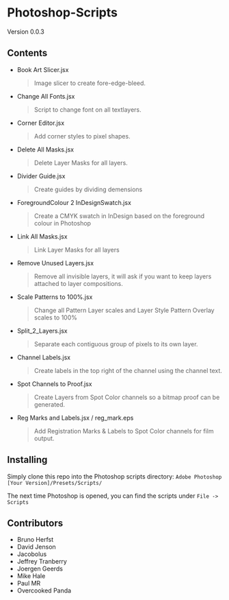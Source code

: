 Photoshop-Scripts
=================

Version 0.0.3

Contents
--------
* Book Art Slicer.jsx
  > Image slicer to create fore-edge-bleed.
* Change All Fonts.jsx
  > Script to change font on all textlayers.
* Corner Editor.jsx
  > Add corner styles to pixel shapes.
* Delete All Masks.jsx
  > Delete Layer Masks for all layers.
* Divider Guide.jsx
  > Create guides by dividing demensions
* ForegroundColour 2 InDesignSwatch.jsx
  > Create a CMYK swatch in InDesign based on the foreground colour in Photoshop
* Link All Masks.jsx
  > Link Layer Masks for all layers
* Remove Unused Layers.jsx
  > Remove all invisible layers, it will ask if you want to keep layers attached to layer compositions.
* Scale Patterns to 100%.jsx
  > Change all Pattern Layer scales and Layer Style Pattern Overlay scales to 100%
* Split_2_Layers.jsx
  > Separate each contiguous group of pixels to its own layer.
* Channel Labels.jsx
  > Create labels in the top right of the channel using the channel text.
* Spot Channels to Proof.jsx
  > Create Layers from Spot Color channels so a bitmap proof can be generated.
* Reg Marks and Labels.jsx / reg_mark.eps
  > Add Registration Marks & Labels to Spot Color channels for film output.

Installing
----------
Simply clone this repo into the Photoshop scripts directory:
`Adobe Photoshop [Your Version]/Presets/Scripts/`

The next time Photoshop is opened, you can find the scripts under `File -> Scripts`

Contributors
------------

  * Bruno Herfst
  * David Jenson
  * Jacobolus
  * Jeffrey Tranberry
  * Joergen Geerds
  * Mike Hale
  * Paul MR
  * Overcooked Panda

